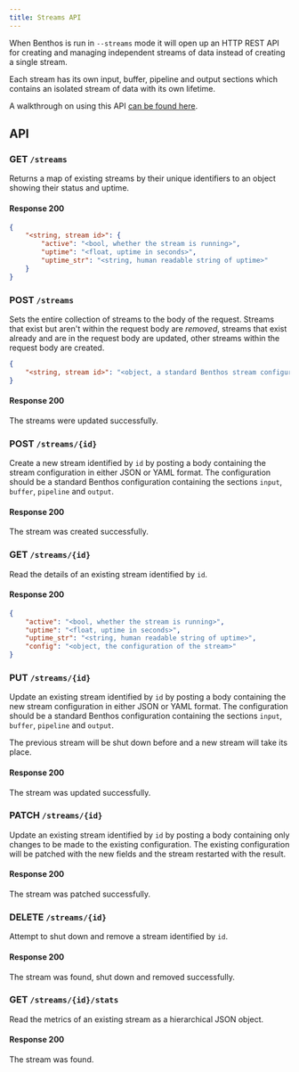 ```yaml
---
title: Streams API
---
```


When Benthos is run in `--streams` mode it will open up an HTTP REST API for
creating and managing independent streams of data instead of creating a single
stream.

Each stream has its own input, buffer, pipeline and output sections which
contains an isolated stream of data with its own lifetime.

A walkthrough on using this API [can be found here][streams-api-walkthrough].

## API

### GET `/streams`

Returns a map of existing streams by their unique identifiers to an object
showing their status and uptime.

#### Response 200

``` json
{
	"<string, stream id>": {
		"active": "<bool, whether the stream is running>",
		"uptime": "<float, uptime in seconds>",
		"uptime_str": "<string, human readable string of uptime>"
	}
}
```

### POST `/streams`

Sets the entire collection of streams to the body of the request. Streams that
exist but aren't within the request body are *removed*, streams that exist
already and are in the request body are updated, other streams within the
request body are created.

``` json
{
	"<string, stream id>": "<object, a standard Benthos stream configuration>"
}
```

#### Response 200

The streams were updated successfully.

### POST `/streams/{id}`

Create a new stream identified by `id` by posting a body containing the stream
configuration in either JSON or YAML format. The configuration should be a
standard Benthos configuration containing the sections `input`, `buffer`,
`pipeline` and `output`.

#### Response 200

The stream was created successfully.

### GET `/streams/{id}`

Read the details of an existing stream identified by `id`.

#### Response 200

``` json
{
	"active": "<bool, whether the stream is running>",
	"uptime": "<float, uptime in seconds>",
	"uptime_str": "<string, human readable string of uptime>",
	"config": "<object, the configuration of the stream>"
}
```

### PUT `/streams/{id}`

Update an existing stream identified by `id` by posting a body containing the
new stream configuration in either JSON or YAML format. The configuration should
be a standard Benthos configuration containing the sections `input`, `buffer`,
`pipeline` and `output`.

The previous stream will be shut down before and a new stream will take its
place.

#### Response 200

The stream was updated successfully.

### PATCH `/streams/{id}`

Update an existing stream identified by `id` by posting a body containing only
changes to be made to the existing configuration. The existing configuration
will be patched with the new fields and the stream restarted with the result.

#### Response 200

The stream was patched successfully.

### DELETE `/streams/{id}`

Attempt to shut down and remove a stream identified by `id`.

#### Response 200

The stream was found, shut down and removed successfully.

### GET `/streams/{id}/stats`

Read the metrics of an existing stream as a hierarchical JSON object.

#### Response 200

The stream was found.

[streams-api-walkthrough]: using_rest_api
